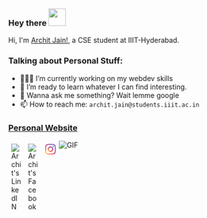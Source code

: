 ### Hey there <img src="https://media.giphy.com/media/hvRJCLFzcasrR4ia7z/giphy.gif" width="35px"  height="35px">
Hi, I'm [Archit Jain!](https://architjain128.github.io), a CSE student at IIIT-Hyderabad.

  
### **Talking about Personal Stuff:**

- 👨🏽‍💻 I’m currently working on my webdev skills 
- 🌱 I’m ready to learn whatever I can find interesting.  
- 💬 Wanna ask me something? Wait lemme google  
- 📫 How to reach me: `archit.jain@students.iiit.ac.in`  

<!--  ### **Languages and Tools:**  

<code><img height="40" src="./img/cpp.png"></code>
<code><img height="40" src="./img/cpro.png"></code>
<code><img height="40" src="./img/js.png"></code>
<code><img height="40" src="./img/python.png"></code>
<code><img height="40" src="./img/nodejs.png"></code>
<code><img height="40" src="./img/react.png"></code>
<code><img height="40" style="background-color: #fff; border-radius: 5px" src="./img/django.png"></code>
<code><img height="40" src="./img/git.png"></code>
<code><img height="40" src="./img/bash.png"></code>
<code><img height="40" src="./img/html.png"></code>
<code><img height="40" style="background-color: #fff; border-radius: 5px" src="./img/css.png"></code>
<code><img height="40" src="./img/jquery.png"></code>
<code><img height="40" src="./img/boot.png"></code>
<code><img height="40" src="./img/express.png"></code>
<code><img height="40" src="./img/flask.png"></code>
<code><img height="40" src="./img/jekyll.png"></code>
<code><img height="40" src="./img/pygame.png"></code>
<code><img height="40" src="./img/mongo.png"></code>
<code><img height="40" src="./img/sql.png"></code>



 ### **📈 My GitHub Stats**  

<p> <img src="https://github-readme-stats.vercel.app/api?username=Architjain128&show_icons=true&theme=vision-friendly-dark" alt="Architjain128" />
<p><img src="https://github-readme-stats.vercel.app/api/top-langs/?username=Architjain128&layout=compact"></p> -->

### [Personal Website](https://architjain128.github.io)

  <a href="https://www.linkedin.com/in/archit-jain-a85128193/">
  <img align="left" alt="Archit's LinkedIN" width="22px" style="padding:6px" src="https://raw.githubusercontent.com/peterthehan/peterthehan/master/assets/linkedin.svg" />
</a>
<a href="https://www.facebook.com/archiiit.jaih/">
  <img align="left" alt="Archit's Facebook" width="22px" style="padding:6px" src="https://raw.githubusercontent.com/peterthehan/peterthehan/faba5f7a4a9746cbc4f677045eefa30bd92709aa/assets/facebook.svg" />

</a>
<a href="https://www.instagram.com/archit_jain_128/">
  <img align="left" alt="Archit's Instagram" width="22px" style="padding:6px" src="./img/insta.png" /> 
</a>
  <img alt="GIF" src="https://views.whatilearened.today/views/github/Architjain128/Architjain128.svg?cache=remove" />
  
<br>
<!-- ![ViewCount](https://views.whatilearened.today/views/github/Architjain128/Architjain128.svg?cache=remove)  -->
  

